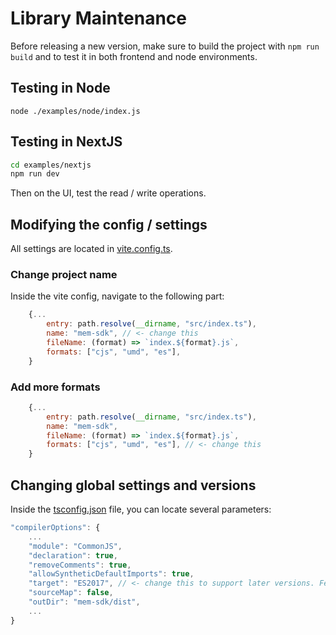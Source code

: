 # Library Maintenance

Before releasing a new version, make sure to build the project with `npm run build` and to test it in both frontend and node environments.

## Testing in Node

`node ./examples/node/index.js`

## Testing in NextJS

```bash
cd examples/nextjs
npm run dev
```

Then on the UI, test the read / write operations.

## Modifying the config / settings

All settings are located in [vite.config.ts](../vite.config.ts).

### Change project name

Inside the vite config, navigate to the following part:

```js
    {...   
        entry: path.resolve(__dirname, "src/index.ts"),
        name: "mem-sdk", // <- change this 
        fileName: (format) => `index.${format}.js`,
        formats: ["cjs", "umd", "es"],
    }
```

### Add more formats

```js
    {...   
        entry: path.resolve(__dirname, "src/index.ts"),
        name: "mem-sdk",
        fileName: (format) => `index.${format}.js`,
        formats: ["cjs", "umd", "es"], // <- change this 
    }
```

## Changing global settings and versions
Inside the [tsconfig.json](../tsconfig.json) file, you can locate several parameters:

```js
"compilerOptions": {
    ...
    "module": "CommonJS",
    "declaration": true,
    "removeComments": true,
    "allowSyntheticDefaultImports": true,
    "target": "ES2017", // <- change this to support later versions. Fetch feature might break if older versions are selected.
    "sourceMap": false,
    "outDir": "mem-sdk/dist",
    ...
}
```
